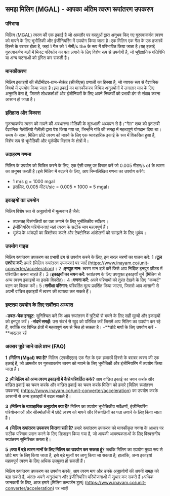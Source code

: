 ## समझ मिलिग (MGAL) - आपका अंतिम त्वरण रूपांतरण उपकरण

### परिभाषा
मिलिग (MGAL) त्वरण की एक इकाई है जो आमतौर पर वस्तुओं द्वारा अनुभव किए गए गुरुत्वाकर्षण त्वरण को मापने के लिए भूभौतिकी और इंजीनियरिंग में उपयोग किया जाता है।एक मिलिग एक गैल के एक हजारवें हिस्से के बराबर होता है, जहां 1 गैल को 1 सेमी/s the के रूप में परिभाषित किया जाता है।यह इकाई गुरुत्वाकर्षण बलों में मिनट परिवर्तन का पता लगाने के लिए विशेष रूप से उपयोगी है, जो भूवैज्ञानिक गतिविधि या अन्य घटनाओं को इंगित कर सकती है।

### मानकीकरण
मिलिग इकाइयों की सेंटीमीटर-ग्राम-सेकंड (सीजीएस) प्रणाली का हिस्सा है, जो व्यापक रूप से वैज्ञानिक विषयों में उपयोग किया जाता है।इस इकाई का मानकीकरण विभिन्न अनुप्रयोगों में लगातार माप के लिए अनुमति देता है, जिससे शोधकर्ताओं और इंजीनियरों के लिए अपने निष्कर्षों को प्रभावी ढंग से संवाद करना आसान हो जाता है।

### इतिहास और विकास
गुरुत्वाकर्षण त्वरण को मापने की अवधारणा भौतिकी के शुरुआती अध्ययन से है।"गैल" शब्द को इतालवी वैज्ञानिक गैलीलियो गैलीली द्वारा पेश किया गया था, जिन्होंने गति की समझ में महत्वपूर्ण योगदान दिया था।समय के साथ, मिलिग छोटे त्वरण को मापने के लिए एक व्यावहारिक इकाई के रूप में विकसित हुआ है, विशेष रूप से भूभौतिकी और भूकंपीय विज्ञान के क्षेत्रों में।

### उदाहरण गणना
मिलिग के उपयोग को चित्रित करने के लिए, एक ऐसी वस्तु पर विचार करें जो 0.005 मीटर/s of के त्वरण का अनुभव करती है।इसे मिलिग में बदलने के लिए, आप निम्नलिखित गणना का उपयोग करेंगे:
- 1 m/s g = 1000 mgal
- इसलिए, 0.005 मीटर/sic = 0.005 * 1000 = 5 mgal।

### इकाइयों का उपयोग
मिलिग विशेष रूप से अनुप्रयोगों में मूल्यवान है जैसे:
- उपसतह विसंगतियों का पता लगाने के लिए भूभौतिकीय सर्वेक्षण।
- इंजीनियरिंग परियोजनाएं जहां त्वरण के सटीक माप महत्वपूर्ण हैं।
- भूकंप के आंकड़ों का विश्लेषण करने और टेक्टोनिक आंदोलनों को समझने के लिए भूकंप।

### उपयोग गाइड
मिलिग रूपांतरण उपकरण का प्रभावी ढंग से उपयोग करने के लिए, इन सरल चरणों का पालन करें:
1।**टूल एक्सेस करें**: हमारे [मिलिग रूपांतरण उपकरण] पर जाएँ (https://www.inayam.co/unit-converter/acceleration)।
2।**इनपुट मान**: त्वरण मान दर्ज करें जिसे आप निर्दिष्ट इनपुट फ़ील्ड में परिवर्तित करना चाहते हैं।
3।**इकाइयों का चयन करें**: रूपांतरण के लिए उपयुक्त इकाइयाँ चुनें (मिलिग से अन्य त्वरण इकाइयों या इसके विपरीत)।
4।**गणना करें**: अपने परिणामों को तुरंत देखने के लिए "कन्वर्ट" बटन पर क्लिक करें।
5।**समीक्षा परिणाम**: परिवर्तित मूल्य प्रदर्शित किया जाएगा, जिससे आप आसानी से अपनी वांछित इकाइयों में त्वरण की व्याख्या कर सकते हैं।

### इष्टतम उपयोग के लिए सर्वोत्तम अभ्यास
-**डबल-चेक इनपुट**: सुनिश्चित करें कि आप रूपांतरण में त्रुटियों से बचने के लिए सही मूल्यों और इकाइयों को इनपुट करें।
-**संदर्भ समझें**: उस संदर्भ से खुद को परिचित करें जिसमें आप मिलिग का उपयोग कर रहे हैं, क्योंकि यह विभिन्न क्षेत्रों में महत्वपूर्ण रूप से भिन्न हो सकता है।
-**छोटे मापों के लिए उपयोग करें
-**अद्यतन रहें

### अक्सर पूछे जाने वाले प्रश्न (FAQ)

**1।मिलिग (Mgal) क्या है?**
मिलिग (एमजीएएल) एक गैल के एक हजारवें हिस्से के बराबर त्वरण की एक इकाई है, जो आमतौर पर गुरुत्वाकर्षण त्वरण को मापने के लिए भूभौतिकी और इंजीनियरिंग में उपयोग किया जाता है।

**2।मैं मिलिग को अन्य त्वरण इकाइयों में कैसे परिवर्तित करूं?**
आप वांछित इकाई का चयन करके और वांछित इकाई का चयन करके और वांछित इकाई का चयन करके मिलिग को हमारे [मिलिग रूपांतरण उपकरण] (https://www.inayam.co/unit-converter/acceleration) का उपयोग करके आसानी से अन्य इकाइयों में बदल सकते हैं।

**3।मिलिग के व्यावहारिक अनुप्रयोग क्या हैं?**
मिलिग का उपयोग भूभौतिकीय सर्वेक्षणों, इंजीनियरिंग परियोजनाओं और सीस्मोलॉजी में छोटे त्वरण को मापने और विसंगतियों का पता लगाने के लिए किया जाता है।

**4।मिलिग रूपांतरण उपकरण कितना सही है?**
हमारे रूपांतरण उपकरण को मानकीकृत गणना के आधार पर सटीक परिणाम प्रदान करने के लिए डिज़ाइन किया गया है, जो आपकी आवश्यकताओं के लिए विश्वसनीय रूपांतरण सुनिश्चित करता है।

**5।क्या मैं बड़े त्वरण मानों के लिए मिलिग का उपयोग कर सकता हूं?**
जबकि मिलिग का उपयोग मुख्य रूप से छोटे माप के लिए किया जाता है, इसे बड़े मूल्यों पर लागू किया जा सकता है; हालांकि, अन्य इकाइयां महत्वपूर्ण त्वरण के लिए अधिक उपयुक्त हो सकती हैं।

मिलिग रूपांतरण उपकरण का उपयोग करके, आप त्वरण माप और उनके अनुप्रयोगों की अपनी समझ को बढ़ा सकते हैं, अंततः अपने अनुसंधान और इंजीनियरिंग परियोजनाओं में सुधार कर सकते हैं।अधिक जानकारी के लिए, आज हमारे [मिलिग कन्वर्जन टूल] (https://www.inayam.co/unit-converter/acceleration) पर जाएं!